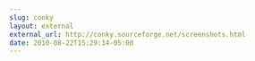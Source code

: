 ```yaml
---
slug: conky
layout: external
external_url: http://conky.sourceforge.net/screenshots.html
date: 2010-08-22T15:29:14-05:00
---
```

